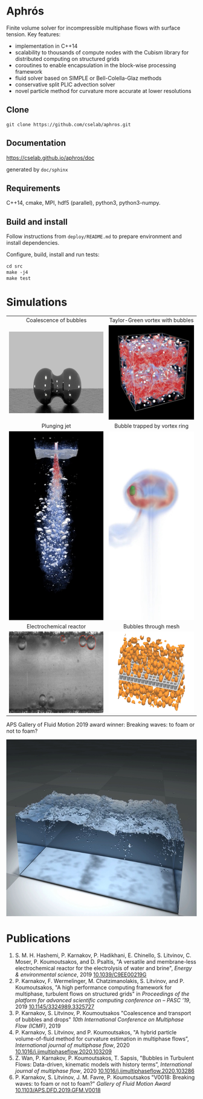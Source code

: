 # Aphrós

Finite volume solver for incompressible multiphase flows with surface tension.
Key features:

- implementation in C++14
- scalability to thousands of compute nodes
  with the Cubism library for distributed computing on structured grids
- coroutines to enable encapsulation in the block-wise processing framework
- fluid solver based on SIMPLE or Bell-Colella-Glaz methods
- conservative split PLIC advection solver
- novel particle method for curvature more accurate at lower resolutions

## Clone

    git clone https://github.com/cselab/aphros.git

## Documentation

<https://cselab.github.io/aphros/doc>

generated by `doc/sphinx`

## Requirements

C++14, cmake, MPI, hdf5 (parallel), python3, python3-numpy.

## Build and install

Follow instructions from `deploy/README.md` to
prepare environment and install dependencies.

Configure, build, install and run tests:

    cd src
    make -j4
    make test

# Simulations

|    |    |
:---:|:---:
Coalescence of bubbles | Taylor-Green vortex with bubbles
[<img src="/doc/images/coalescence.jpg" width=384 height=216>](https://www.cse-lab.ethz.ch/wp-content/uploads/2020/06/coalescence.mp4) | [<img src="/doc/images/taylor_green.jpg" width=250 height=250>](https://www.cse-lab.ethz.ch/wp-content/uploads/2020/06/taylor_green.mp4)
Plunging jet | Bubble trapped by vortex ring 
[<img src="/doc/images/plunging_jet.jpg" width=250 height=500>](https://www.cse-lab.ethz.ch/wp-content/uploads/2020/06/plunging_jet.mp4) | [<img src="/doc/images/vortex_bubble.jpg" width=250 height=500>](https://www.cse-lab.ethz.ch/wp-content/uploads/2020/06/vortex_bubble.mp4) 
Electrochemical reactor | Bubbles through mesh
[<img src="/doc/images/reactor.jpg" width=384 height=216>](https://www.cse-lab.ethz.ch/wp-content/uploads/2020/06/reactor.mp4) | [<img src="/doc/images/mesh_bubbles.jpg" width=384 height=216>](https://www.cse-lab.ethz.ch/wp-content/uploads/2020/06/mesh_bubbles.mp4)

APS Gallery of Fluid Motion 2019 award winner: Breaking waves: to foam or not to foam?

[<img src="/doc/images/breaking_waves.jpg" width=832 height=468>](https://www.youtube.com/watch?v=iGdphpztCJQ)

# Publications

1. S. M. H. Hashemi, P. Karnakov, P. Hadikhani, E. Chinello, S.
  Litvinov, C.  Moser, P. Koumoutsakos, and D. Psaltis, "A versatile and
  membrane-less electrochemical reactor for the electrolysis of water and
  brine", _Energy & environmental science_, 2019
  [10.1039/C9EE00219G](https://doi.org/10.1039/C9EE00219G)
1. P. Karnakov, F. Wermelinger, M. Chatzimanolakis, S. Litvinov,
  and P.  Koumoutsakos, "A high performance computing framework for multiphase,
  turbulent flows on structured grids" in _Proceedings of the platform for
  advanced scientific computing conference on – PASC ’19_, 2019
  [10.1145/3324989.3325727](https://doi.org/10.1145/3324989.3325727)
1. P. Karnakov, S. Litvinov, P. Koumoutsakos
  "Coalescence and transport of bubbles and drops"
  _10th International Conference on Multiphase Flow (ICMF)_, 2019
1. P. Karnakov, S. Litvinov, and P. Koumoutsakos, "A hybrid
  particle volume-of-fluid method for curvature estimation in multiphase
  flows”, _International journal of multiphase flow_, 2020
  [10.1016/j.ijmultiphaseflow.2020.103209](https://doi.org/10.1016/j.ijmultiphaseflow.2020.103209)
1. Z. Wan, P. Karnakov, P. Koumoutsakos, T. Sapsis, "Bubbles in
  Turbulent Flows: Data-driven, kinematic models with history terms”,
  _International journal of multiphase flow_, 2020
  [10.1016/j.ijmultiphaseflow.2020.103286](https://doi.org/10.1016/j.ijmultiphaseflow.2020.103286)
1. P. Karnakov, S. Litvinov, J. M. Favre, P. Koumoutsakos
  "V0018: Breaking waves: to foam or not to foam?"
  _Gallery of Fluid Motion Award_
  [10.1103/APS.DFD.2019.GFM.V0018](https://doi.org/10.1103/APS.DFD.2019.GFM.V0018)


